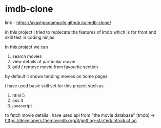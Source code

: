 # imdb-clone

link - https://akashpadampalle.github.io/imdb-clone/

in this project i tried to replecate the features of imdb
which is for front end skill test in coding ninjas

in this project we can
  1. search movies
  2. view details of particular movie
  3. add / remove movie from favourite section
  
by default it shows tending movies on home pages


i have used basic skill set for this project such as
  1. html 5
  2. css 3
  3. javascript

to fetch movie details i have used api from "the movie database" (tmdb)
-> https://developers.themoviedb.org/3/getting-started/introduction
